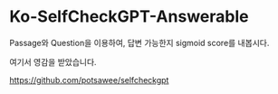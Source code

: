 # Ko-SelfCheckGPT-Answerable
Passage와 Question을 이용하여, 답변 가능한지 sigmoid score를 내봅시다.

여기서 영감을 받았습니다.

https://github.com/potsawee/selfcheckgpt
